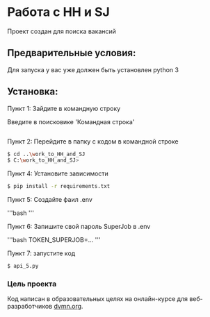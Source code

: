 # Работа с HH и SJ

Проект создан для поиска вакансий

## Предварительные условия:

Для запуска у вас уже должен быть установлен python 3
 
## Установка:

Пункт 1: Зайдите в командную строку 

Введите в поисковике 'Командная строка'

```bash
```
Пункт 2: Перейдите в папку с кодом в командной строке

```bash
$ cd ..\work_to_HH_and_SJ
$ C:\work_to_HH_and_SJ>
```

Пункт 4: Установите зависимости

```bash
$ pip install -r requirements.txt
```

Пункт 5: Создайте фаил .env

'''bash
'''

Пункт 6: Запишите свой пароль SuperJob в .env

'''bash
TOKEN_SUPERJOB=...
'''

Пункт 7: запустите код

```bash
$ api_5.py
```

### Цель проекта
Код написан в образовательных целях на онлайн-курсе для веб-разработчиков [dvmn.org](https://dvmn.org/).
